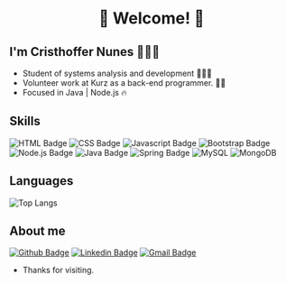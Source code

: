<h1 align="center">👋 Welcome! 👋</h1>
 
## I'm Cristhoffer Nunes 🧑🏽‍💻
 
* Student of systems analysis and development 👨🏽‍🎓
* Volunteer work at Kurz as a back-end programmer. 👨‍💻
* Focused in Java | Node.js 🔥
 
## Skills
![HTML Badge](https://img.shields.io/badge/HTML5-E34F26?style=for-the-badge&logo=html5&logoColor=white)
![CSS Badge](https://img.shields.io/badge/CSS3-1572B6?style=for-the-badge&logo=css3&logoColor=white)
![Javascript Badge](https://img.shields.io/badge/JavaScript-F7DF1E?style=for-the-badge&logo=javascript&logoColor=black)
![Bootstrap Badge](https://img.shields.io/badge/Bootstrap-563D7C?style=for-the-badge&logo=bootstrap&logoColor=white)
![Node.js Badge](https://img.shields.io/badge/Node.js-43853D?style=for-the-badge&logo=node.js&logoColor=white)
![Java Badge](https://img.shields.io/badge/Java-ED8B00?style=for-the-badge&logo=java&logoColor=white)
![Spring Badge](https://img.shields.io/badge/Spring-6DB33F?style=for-the-badge&logo=spring&logoColor=white)
![MySQL](https://img.shields.io/badge/MySQL-00000F?style=for-the-badge&logo=mysql&logoColor=white)
![MongoDB](https://img.shields.io/badge/MongoDB-4EA94B?style=for-the-badge&logo=mongodb&logoColor=white)
 
## Languages
![Top Langs](https://github-readme-stats.vercel.app/api/top-langs/?username=cristhoffer-nunes)
 
## About me 
[![Github Badge](https://img.shields.io/badge/GitHub-100000?style=for-the-badge&logo=github&logoColor=whitelink=link_do_seu_perfil_no_github)](https://github.com/cristhoffer-nunes)
[![Linkedin Badge](https://img.shields.io/badge/LinkedIn-0077B5?style=for-the-badge&logo=linkedin&logoColor=white&link=https://www.linkedin.com/in/cristhoffer-nunes)](https://www.linkedin.com/in/cristhoffer-nunes)
[![Gmail Badge](https://img.shields.io/badge/Gmail-D14836?style=for-the-badge&logo=gmail&logoColor=white&link=mailto:cristhoffer.nunes.santos@gmail.com)](mailto:cristhoffer.nunes.santos@gmail.com)


 
- Thanks for visiting. 
 
